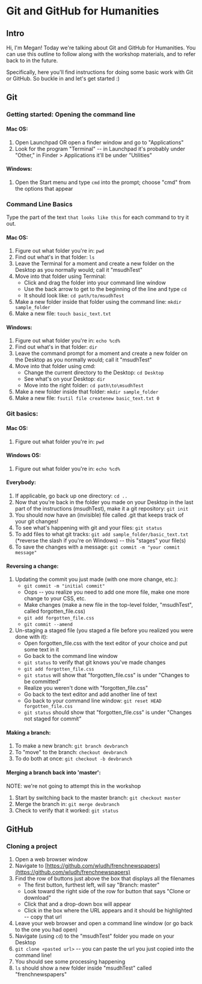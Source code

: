 # Git and GitHub for Humanities

## Intro
Hi, I'm Megan! Today we're talking about Git and GitHub for Humanities. You can use this outline to follow along with the workshop materials, and to refer back to in the future.

Specifically, here you'll find instructions for doing some basic work with Git or GitHub. So buckle in and let's get started :)

## Git
### Getting started: Opening the command line
#### Mac OS:
1. Open Launchpad OR open a finder window and go to "Applications"
2. Look for the program "Terminal" -- in Launchpad it's probably under "Other," in Finder > Applications it'll be under "Utilities"

#### Windows:
1. Open the Start menu and type `cmd` into the prompt; choose "cmd" from the options that appear

### Command Line Basics
Type the part of the text `that looks like this` for each command to try it out.

#### Mac OS:
1. Figure out what folder you're in: `pwd`
2. Find out what's in that folder: `ls`
3. Leave the Terminal for a moment and create a new folder on the Desktop as you normally would; call it "msudhTest"
4. Move into that folder using Terminal:
	* Click and drag the folder into your command line window
	* Use the back arrow to get to the beginning of the line and type `cd`
	* It should look like: `cd path/to/msudhTest`
5. Make a new folder inside that folder using the command line: `mkdir sample_folder`
6. Make a new file: `touch basic_text.txt`

#### Windows:
1. Figure out what folder you're in: `echo %cd%`
2. Find out what's in that folder: `dir`
2. Leave the command prompt for a moment and create a new folder on the Desktop as you normally would; call it "msudhTest"
4. Move into that folder using cmd:
	* Change the current directory to the Desktop: `cd Desktop`
	* See what's on your Desktop: `dir`
	* Move into the right folder: `cd path\to\msudhTest`
5. Make a new folder inside that folder: `mkdir sample_folder`
6. Make a new file: `fsutil file createnew basic_text.txt 0`

### Git basics:
#### Mac OS:
1. Figure out what folder you're in: `pwd`

#### Windows OS:
1. Figure out what folder you're in: `echo %cd%`

#### Everybody:
1. If applicable, go back up one directory: `cd ..`
2. Now that you're back in the folder you made on your Desktop in the last part of the instructions (msudhTest), make it a git repository: `git init`
3. You should now have an (invisible) file called .git that keeps track of your git changes!
4. To see what's happening with git and your files: `git status`
5. To add files to what git tracks: `git add sample_folder/basic_text.txt` (*reverse the slash if you're on Windows) -- this "stages" your file(s)
6. To save the changes with a message: `git commit -m "your commit message"`

#### Reversing a change:
1. Updating the commit you just made (with one more change, etc.):
	* `git commit -m "initial commit"`
	* Oops -- you realize you need to add one more file, make one more change to your CSS, etc.
	* Make changes (make a new file in the top-level folder, "msudhTest", called forgotten_file.css)
	* `git add forgotten_file.css`
	* `git commit --amend`
2. Un-staging a staged file (you staged a file before you realized you were done with it):
	* Open forgotten_file.css with the text editor of your choice and put some text in it
	* Go back to the command line window
	* `git status` to verify that git knows you've made changes
	* `git add forgotten_file.css`
	* `git status` will show that "forgotten_file.css" is under "Changes to be committed"
	* Realize you weren't done with "forgotten_file.css"
	* Go back to the text editor and add another line of text
	* Go back to your command line window: `git reset HEAD forgotten_file.css`
	* `git status` should show that "forgotten_file.css" is under "Changes not staged for commit"

#### Making a branch:
1. To make a new branch: `git branch devbranch`
2. To "move" to the branch: `checkout devbranch`
3. To do both at once: `git checkout -b devbranch`

#### Merging a branch back into 'master':
NOTE: we're not going to attempt this in the workshop

1. Start by switching back to the master branch: `git checkout master`
2. Merge the branch in: `git merge devbranch`
3. Check to verify that it worked: `git status`

## GitHub
### Cloning a project
1. Open a web browser window
2. Navigate to [https://github.com/wludh/frenchnewspapers](https://github.com/wludh/frenchnewspapers)
3. Find the row of buttons just above the box that displays all the filenames
	* The first button, furthest left, will say "Branch: master"
	* Look toward the right side of the row for button that says "Clone or download"
	* Click that and a drop-down box will appear
	* Click in the box where the URL appears and it should be highlighted -- copy that url
4. Leave your web browser and open a command line window (or go back to the one you had open)
5. Navigate (using `cd`) to the "msudhTest" folder you made on your Desktop
6. `git clone <pasted url>` -- you can paste the url you just copied into the command line!
7. You should see some processing happening
8. `ls` should show a new folder inside "msudhTest" called "frenchnewspapers"
